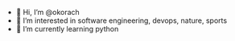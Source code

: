 - 👋 Hi, I’m @okorach
- 👀 I’m interested in software engineering, devops, nature, sports
- 🌱 I’m currently learning python

<!---
okorach/okorach is a ✨ special ✨ repository because its `README.md` (this file) appears on your GitHub profile.
You can click the Preview link to take a look at your changes.
--->
